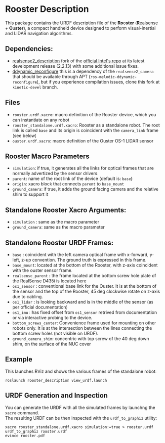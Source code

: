 # Rooster Description
This package contains the URDF description file of the **Ro**o**ster** (**R**ealsense + **O**u**ster**), a compact
handheld device designed to perform visual-inertial and LIDAR navigation algorithms.

## Dependencies:
 - [realsense2_description](https://github.com/ori-drs/realsense/tree/development-fixes) fork of the [official Intel's repo](https://github.com/IntelRealSense/realsense-ros) at its latest development release (2.2.13) with some additional issue fixes.
 - [ddynamic_reconfigure](https://github.com/pal-robotics/ddynamic_reconfigure) this is a dependency of the `realsense2_camera` that should be available through APT (`ros-melodic-ddynamic-reconfigure`), but if you experience compilation issues, clone this fork at `kinetic-devel` branch.

## Files
 - `rooster.urdf.xacro`: macro definition of the Rooster device, which you can instantiate on any robot
 - `rooster_standalone.urdf.xacro`: Rooster as a standalone robot. The root link is called `base` and its origin
   is coincident with the `camera_link` frame (see below)
 - `ouster.urdf.xacro`: macro definition of the Ouster OS-1 LIDAR sensor

## Rooster Macro Parameters
 - `simulation`: if true, it generates all the links for optical frames that are normally advertized by the sensor drivers
 - `parent`: name of the root link of the device (default is: `base`)
 - `origin`: xacro block that connects `parent` to `base_mount`
 - `ground_camera`: if true, it adds the ground facing camera and the relative shim to support it

## Standalone Rooster Xacro Arguments:
 - `simulation` : same as the macro parameter
 - `ground_camera`: same as the macro parameter

## Standalone  Rooster URDF Frames:
 - `base` : coincident with the left camera optical frame with x-forward, y-left, z-up convention. The ground truth is expressed in this frame.
 - `base_mount`: located at the bottom of the Rooster, with z-axis coincident with the ouster sensor frame.
 - `realsense_parent` : the frame located at the bottom screw hole plate of the RealSense D435i is located here
 - `os1_sensor` : conventional base link for the Ouster. 
                  It is at the bottom of the sensor and the top of the Rooster, 45 deg clockwise rotate on z-axis due to cabling.
 - `os1_lidar` : is looking backward and is in the middle of the sensor (as per official documentation)
 - `os1_imu` : has fixed offset from `os1_sensor` retrived from documentation or via interactive probing to the device.
 - `bottom_screws_center`: Convenience frame used for mounting on other robots only.
                           It is at the intersection between the lines connecting the bottom screw holes (not visible on URDF). 
 - `ground_camera_shim`: concentric with top screw of the 40 deg down shim, on the surface of the NUC cover
                           

## Example
This launches RViz and shows the various frames of the standalone robot:
```
roslaunch rooster_description view_urdf.launch
```
## URDF Generation and Inspection
You can generate the URDF with all the simulated frames by launchng the `xacro` command.  
The resulting URDF can be then inspected with the `urdf_to_graphiz` utility:
```
xacro rooster_standalone.urdf.xacro simulation:=true > rooster.urdf
urdf_to_graphiz rooster.urdf
evince rooster.pdf
```

